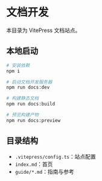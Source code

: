 # 文档开发

本目录为 VitePress 文档站点。

## 本地启动

```bash
# 安装依赖
npm i

# 启动文档开发服务器
npm run docs:dev

# 构建静态文档
npm run docs:build

# 预览构建产物
npm run docs:preview
```

## 目录结构

- `.vitepress/config.ts`：站点配置
- `index.md`：首页
- `guide/*.md`：指南与参考
